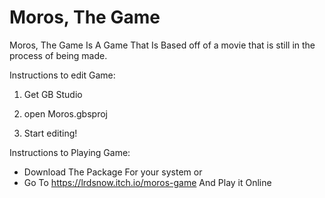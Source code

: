 # Moros, The Game
Moros, The Game Is A Game That Is Based off of a movie that is still in the process of being made.

Instructions to edit Game:
1. Get GB Studio

2. open Moros.gbsproj

3. Start editing!

Instructions to Playing Game:
- Download The Package For your system
or
- Go To https://lrdsnow.itch.io/moros-game And Play it Online

